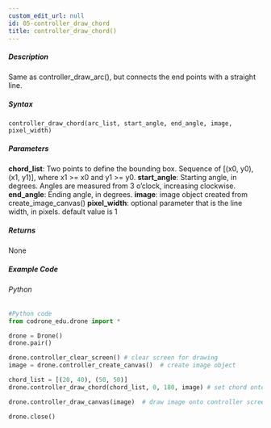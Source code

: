 ```yaml
---
custom_edit_url: null
id: 05-controller_draw_chord
title: controller_draw_chord()
---
```


##### Description

Same as controller_draw_arc(), but connects the end points with a straight line.

##### Syntax
```controller_draw_chord(arc_list, start_angle, end_angle, image, pixel_width)``` <br />

##### Parameters

**chord_list**: Two points to define the bounding box. Sequence of [(x0, y0), (x1, y1)], where x1 >= x0 and y1 >= y0.
**start_angle**: Starting angle, in degrees. Angles are measured from 3 o’clock, increasing clockwise.
**end_angle**: Ending angle, in degrees.
**image**: image object created from create_image_canvas()
**pixel_width**: optional parameter that is the line width, in pixels. default value is 1

##### Returns

None

##### Example Code
###### Python
```python
#Python code
from codrone_edu.drone import *

drone = Drone()
drone.pair()

drone.controller_clear_screen() # clear screen for drawing
image = drone.controller_create_canvas()  # create image object

chord_list = [(20, 40), (50, 50)]
drone.controller_draw_chord(chord_list, 0, 180, image) # set chord onto image object

drone.controller_draw_canvas(image)  # draw image onto controller screen

drone.close()

```